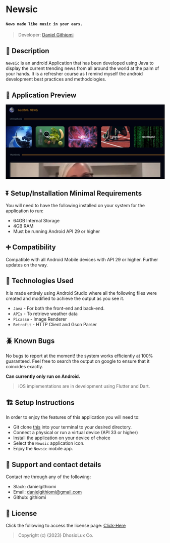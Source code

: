 # Newsic

#### `News made like music in your ears.`

> Developer: <a href="http://github.com/githiomi">Daniel Githiomi</a>

## 🚧 Description

`Newsic` is an android Application that has been developed using Java to display the current
trending news from all around the world at the palm of your hands. It is a refresher course as I
remind myself the android development best practices
and methodologies.

## 👀 Application Preview

![SCREENSHOT](app/src/main/res/drawable/app_screenshot.jpg)

## ⏬ Setup/Installation Minimal Requirements

You will need to have the following installed on your system for the application to run:

* 64GB Internal Storage
* 4GB RAM
* Must be running Android API 29 or higher

## ➕ Compatibility

Compatible with all Android Mobile devices with API 29 or higher.
Further updates on the way.

## 🤖 Technologies Used

It is made entirely using Android Studio where all the following files were created and modified to
achieve the output as you see it.

* `Java` - For both the front-end and back-end.
* `APIs` - To retrieve weather data
* `Picasso` - Image Renderer
* `Retrofit` - HTTP Client and Gson Parser

## 🪲 Known Bugs

No bugs to report at the moment! the system works efficiently at 100% guaranteed. Feel free to
search the output on google to ensure that it coincides exactly.

**Can currently only run on Android.**

> iOS implementations are in development using Flutter and Dart.

## 🏗️ Setup Instructions

In order to enjoy the features of this application you will need to:

* Git clone [this](https://github.com/githiomi/Newsic) into your terminal to your
  desired directory.
* Connect a physical or run a virtual device (API 33 or higher)
* Install the application on your device of choice
* Select the `Newsic` application icon.
* Enjoy the `Newsic` mobile app.

## 📧 Support and contact details

Contact me through any of the following:

* Slack: danielgithiomi
* Email: danielgithiomi@gmail.com
* Github: githiomi

## 📃 License

Click the following to access the license
page: [Click-Here](https://githiomi.github.io/Privacy-Policy/)

> Copyright (c) {2023} DhosioLux Co.